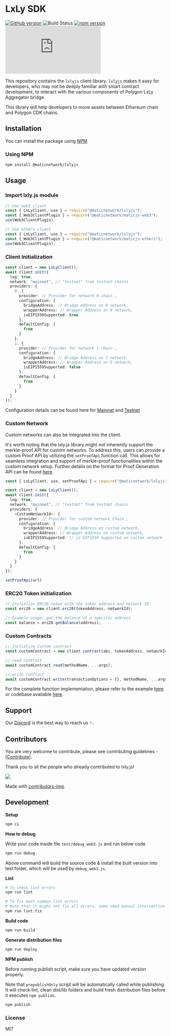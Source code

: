 # LxLy SDK

[![GitHub version](https://badge.fury.io/gh/0xpolygon%2Flxly.js.svg)](https://badge.fury.io/gh/0xpolygon%2Flxly.js)
![Build Status](https://github.com/0xpolygon/lxly.js/workflows/CI/badge.svg?branch=main)
[![npm version](https://badge.fury.io/js/%400xpolygon%2Flxlyjs.svg)](https://badge.fury.io/js/%40maticnetwork%2Flxlyjs)
![GitHub](https://img.shields.io/github/license/0xpolygon/lxly.js)

This repository contains the `lxlyjs` client library. `lxlyjs` makes it easy for developers, who may not be deeply familiar with smart contract development, to interact with the various components of Polygon LxLy Aggregator bridge.

This library will help developers to move assets between Ethereum chain and Polygon CDK chains.

## Installation

You can install the package using [NPM](https://www.npmjs.com/package/@maticnetwork/lxlyjs)

### Using NPM

```bash
npm install @maticnetwork/lxlyjs
```

## Usage

### Import lxly.js module

```typescript
// Use web3 client
const { LxLyClient, use } = require("@maticnetwork/lxlyjs");
const { Web3ClientPlugin } = require("@maticnetwork/maticjs-web3");
use(Web3ClientPlugin);
```

```typescript
// Use ethers client
const { LxLyClient, use } = require("@maticnetwork/lxlyjs");
const { Web3ClientPlugin } = require("@maticnetwork/maticjs-ethers");
use(Web3ClientPlugin);
```

### Client Initialization

```typescript
const client = new LxLyClient();
await client.init({
  log: true,
  network: "mainnet", // "testnet" from testnet chains
  providers: {
    0: {
      provider: // Provider for network 0 chain ,
      configuration: {
        bridgeAddress: // Bridge Address on 0 network,
        wrapperAddress: // Wrapper Address on 0 network,
        isEIP1559Supported: true
      },
      defaultConfig: {
        from
      }
    },
    1: {
      provider: // Provider for network 1 chain ,
      configuration: {
        bridgeAddress: // Bridge Address on 1 network,
        wrapperAddress: // Wrapper Address on 0 network,
        isEIP1559Supported: false
      },
      defaultConfig: {
        from
      }
    }
  }
});
```

Configuration details can be found here for [Mainnet](./configuration//MAINNET.json) and [Testnet](./configuration//TESTNET.json)

### Custom Network

Custom networks can also be integrated into the client.

It's worth noting that the lxly.js library might not inherently support the merkle-proof API for custom networks. To address this, users can provide a custom Proof API by utilizing the ```setProofApi``` function call. This allows for seamless integration and support of merkle-proof functionalities within the custom network setup. Further details on the format for Proof Generation API can be found [here](https://github.com/maticnetwork/proof-generation-api).

```typescript
const { LxLyClient, use, setProofApi } = require("@maticnetwork/lxlyjs");

const client = new LxLyClient();
await client.init({
  log: true,
  network: "mainnet", // "testnet" from testnet chains
  providers: {
    <CustomNetworkId>: {
      provider: // Provider for custom network Chain ,
      configuration: {
        bridgeAddress: // Bridge Address on custom network,
        wrapperAddress: // Wrapper Address on custom network,
        isEIP1559Supported: // is EIP1559 Supported on custom network
      },
      defaultConfig: {
        from
      }
    }
  }
});

setProofApi(url)
```

### ERC20 Token initialization
```typescript
// Initialize ERC20 token with the token address and network ID
const erc20 = new client.erc20(tokenAddress, networkId);

// Example usage: get the balance of a specific address
const balance = erc20.getBalance(address);
```

### Custom Contracts

```typescript
// Initialize Custom contract
const customContract = new client.contract(abi, tokenAddress, networkId);

// read contract
await customContract.read(methodName, ...args);

// write contract
await customContract.write(transactionOptions = {}, methodName, ...args);
```

For the complete function implementation, please refer to the example [here](./test/debug_web3.js) or codebase available [here](./src/lxly/index.ts).

## Support

Our [Discord](https://discord.com/invite/0xpolygonrnd) is the best way to reach us ✨.

## Contributors

You are very welcome to contribute, please see contributing guidelines - [[Contribute](CONTRIBUTING.md)].

Thank you to all the people who already contributed to lxly.js!

<a href="https://github.com/0xpolygon/lxly.js/graphs/contributors">
  <img src="https://contrib.rocks/image?repo=0xpolygon/lxly.js" />
</a>

Made with [contributors-img](https://contrib.rocks).

## Development

**Setup**

```bash
npm ci
```

**How to debug**

Write your code inside file `test/debug_web3.js` and run below code

```bash
npm run debug
```

Above command will build the source code & install the built version into test folder, which will be used by `debug_web3.js`.

**Lint**

```bash
# To check lint errors
npm run lint

# To fix most common lint errors
# Note that it might not fix all errors, some need manual intervention
npm run lint:fix
```

**Build code**

```bash
npm run build
```

**Generate distribution files**

```bash
npm run deploy
```

**NPM publish**

Before running publish script, make sure you have updated version properly.

Note that `prepublishOnly` script will be automatically called while publishing. It will check lint, clean dist/lib folders and build fresh distribution files before it executes `npm publish`.

```bash
npm publish
```

### License

MIT
